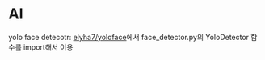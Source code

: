 # AI

yolo face detecotr: [elyha7/yoloface](https://github.com/elyha7/yoloface)에서 face_detector.py의 YoloDetector 함수를 import해서 이용
